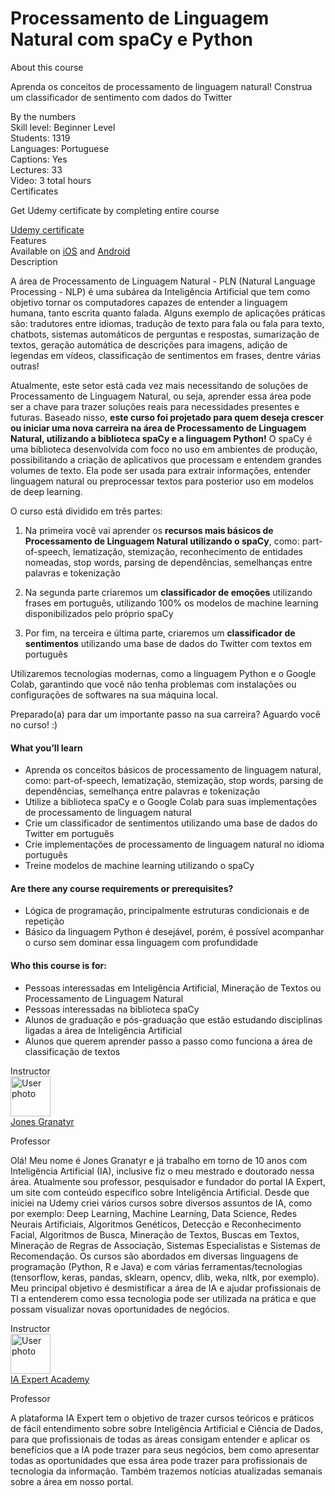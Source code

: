 # Processamento de Linguagem Natural com spaCy e Python

<div style=""><div><div class="course-overview--container--2OKKD" data-purpose="dashboard-overview-container"><div class="course-overview--heading--290FL" data-purpose="course-headline"><div class="font-heading-lg mb-space-sm">About this course</div><p>Aprenda os conceitos de processamento de linguagem natural! Construa um classificador de sentimento com dados do Twitter</p></div><div class="course-overview--grid-row--1nKqQ"><div>By the numbers</div><div data-purpose="course-main-stats"><div>Skill level: Beginner Level</div><div>Students: 1319</div><div>Languages: Portuguese</div><div>Captions: Yes</div></div><div data-purpose="course-additional-stats"><div>Lectures: 33</div><div>Video: 3 total hours</div></div></div><div class="course-overview--grid-row--1nKqQ" data-purpose="course-certificates"><div>Certificates</div><div class="course-overview--wide--37Lev"><p class="mb-space-sm">Get Udemy certificate by completing entire course</p><a href="https://www.udemy.com/certificate/UC-1b5c7d9e-3631-4cc8-b089-0ba4012fbb66/" target="_blank" data-purpose="get-udemy-certificate" class="course-overview--certificate-button--1_cXw btn btn-sm btn-default">Udemy certificate</a></div></div><div class="course-overview--grid-row--1nKqQ course-overview--course-features--2fF12" data-purpose="course-features"><div>Features</div><div class="course-overview--wide--37Lev"><span>Available on <a href="https://udemy.app.link/rU5JeZorpcb" target="_blank" rel="noopener noreferrer">iOS</a> and <a href="https://udemy.app.link/rU5JeZorpcb" target="_blank" rel="noopener noreferrer">Android</a></span></div></div><div class="course-overview--grid-row--1nKqQ"><div>Description</div><div class="course-overview--wide--37Lev course-overview--description--2m1iq" data-purpose="course-description"><div data-purpose="safely-set-inner-html:trusted-html:content"><p>A área de Processamento de Linguagem Natural - PLN (Natural Language Processing - NLP) é uma subárea da Inteligência Artificial que tem como objetivo tornar os computadores capazes de entender a linguagem humana, tanto escrita quanto falada. Alguns exemplo de aplicações práticas são: tradutores entre idiomas, tradução de texto para fala ou fala para texto, chatbots, sistemas automáticos de perguntas e respostas, sumarização de textos, geração automática de descrições para imagens, adição de legendas em vídeos, classificação de sentimentos em frases, dentre várias outras! </p><p>Atualmente, este setor está cada vez mais necessitando de soluções de Processamento de Linguagem Natural, ou seja, aprender essa área pode ser a chave para trazer soluções reais para necessidades presentes e futuras. Baseado nisso, <strong>este curso foi projetado para quem deseja crescer ou iniciar uma nova carreira na área de Processamento de Linguagem Natural, utilizando a biblioteca spaCy e a linguagem Python!</strong> O spaCy é uma biblioteca desenvolvida com foco no uso em ambientes de produção, possibilitando a criação de aplicativos que processam e entendem grandes volumes de texto. Ela pode ser usada para extrair informações, entender linguagem natural ou preprocessar textos para posterior uso em modelos de deep learning.</p><p>O curso está dividido em três partes:</p><ol><li><p>Na primeira você vai aprender os <strong>recursos mais básicos de Processamento de Linguagem Natural utilizando o spaCy</strong>, como: part-of-speech, lematização, stemização, reconhecimento de entidades nomeadas, stop words, parsing de dependências, semelhanças entre palavras e tokenização</p></li><li><p>Na segunda parte criaremos um <strong>classificador de emoções</strong> utilizando frases em português, utilizando 100% os modelos de machine learning disponibilizados pelo próprio spaCy</p></li><li><p>Por fim, na terceira e última parte, criaremos um <strong>classificador de sentimentos</strong> utilizando uma base de dados do Twitter com textos em português</p></li></ol><p>Utilizaremos tecnologias modernas, como a linguagem Python e o Google Colab, garantindo que você não tenha problemas com instalações ou configurações de softwares na sua máquina local.</p><p>Preparado(a) para dar um importante passo na sua carreira? Aguardo você no curso! :)</p></div><h4>What you’ll learn</h4><ul><li>Aprenda os conceitos básicos de processamento de linguagem natural, como: part-of-speech, lematização, stemização, stop words, parsing de dependências, semelhança entre palavras e tokenização</li><li>Utilize a biblioteca spaCy e o Google Colab para suas implementações de processamento de linguagem natural</li><li>Crie um classificador de sentimentos utilizando uma base de dados do Twitter em português</li><li>Crie implementações de processamento de linguagem natural no idioma português</li><li>Treine modelos de machine learning utilizando o spaCy</li></ul><h4>Are there any course requirements or prerequisites?</h4><ul><li>Lógica de programação, principalmente estruturas condicionais e de repetição</li><li>Básico da linguagem Python é desejável, porém, é possível acompanhar o curso sem dominar essa linguagem com profundidade</li></ul><h4>Who this course is for:</h4><ul><li>Pessoas interessadas em Inteligência Artificial, Mineração de Textos ou Processamento de Linguagem Natural</li><li>Pessoas interessadas na biblioteca spaCy</li><li>Alunos de graduação e pós-graduação que estão estudando disciplinas ligadas a área de Inteligência Artificial</li><li>Alunos que querem aprender passo a passo como funciona a área de classificação de textos</li></ul></div></div><div class="course-overview--grid-row--1nKqQ"><div>Instructor</div><div class="course-overview--wide--37Lev"><div class="instructor-profile--header-row--n0Prm"><img alt="User photo" aria-label="User photo" class="user-avatar user-avatar--image" data-purpose="user-avatar" height="64" width="64" src="https://img-a.udemycdn.com/user/200_H/27455350_c22a_2.jpg?aagmI4NfZ-sOGwWNN5DmkuaJGIf4Sw4XreY2g82ZRv8G5Nqo2rE7qgpINbPQfUVdD2KZt6O0mkWzX6mn-UDfcwxHlbgrn88RlGxqbc7Q6fk45CuhbxNBQLTrIdc2"><div class="instructor-profile--title-wrapper--2V1u6"><div class="instructor-profile--title--1rlDt"><a href="/user/jones-granatyr/" data-purpose="instructor-url">Jones Granatyr</a></div><p>Professor</p></div></div><div class="instructor-profile--social-links-row--14uvr"><a href="https://twitter.com/iaexpertacademy" class="instructor-profile--social-profile-btn--fs2ve" target="_blank" rel="noopener noreferrer nofollow"><span aria-label="Twitter" class="udi udi-twitter"></span></a><a href="https://www.facebook.com/iaexpert" class="instructor-profile--social-profile-btn--fs2ve" target="_blank" rel="noopener noreferrer nofollow"><span aria-label="Facebook" class="udi udi-facebook"></span></a><a href="https://linkedin.com/company/65693408/" class="instructor-profile--social-profile-btn--fs2ve" target="_blank" rel="noopener noreferrer nofollow"><span aria-label="LinkedIn" class="udi udi-linkedin"></span></a><a href="https://www.youtube.com/channel/UCaGrIWpwjWXT6OIQh9W4Riw" class="instructor-profile--social-profile-btn--fs2ve" target="_blank" rel="noopener noreferrer nofollow"><span aria-label="YouTube" class="udi udi-youtube"></span></a><a href="https://iaexpert.academy" class="instructor-profile--social-profile-btn--fs2ve" target="_blank" rel="noopener noreferrer nofollow"><span aria-label="Personal website" class="udi udi-globe"></span></a></div><div class="instructor-profile--description--vCsKv"><div data-purpose="safely-set-inner-html:trusted-html:content"><p>Olá! Meu nome é Jones Granatyr e já trabalho em torno de 10 anos com Inteligência Artificial (IA), inclusive fiz o meu mestrado e doutorado nessa área. Atualmente sou professor, pesquisador e fundador do portal IA Expert, um site com conteúdo específico sobre Inteligência Artificial. Desde que iniciei na Udemy criei vários cursos sobre diversos assuntos de IA, como por exemplo: Deep Learning, Machine Learning, Data Science, Redes Neurais Artificiais, Algoritmos Genéticos, Detecção e Reconhecimento Facial, Algoritmos de Busca, Mineração de Textos, Buscas em Textos, Mineração de Regras de Associação, Sistemas Especialistas e Sistemas de Recomendação. Os cursos são abordados em diversas linguagens de programação (Python, R e Java) e com várias ferramentas/tecnologias (tensorflow, keras, pandas, sklearn, opencv, dlib, weka, nltk, por exemplo). Meu principal objetivo é desmistificar a área de IA e ajudar profissionais de TI a entenderem como essa tecnologia pode ser utilizada na prática e que possam visualizar novas oportunidades de negócios.</p></div></div></div></div><div class="course-overview--grid-row--1nKqQ"><div>Instructor</div><div class="course-overview--wide--37Lev"><div class="instructor-profile--header-row--n0Prm"><img alt="User photo" aria-label="User photo" class="user-avatar user-avatar--image" data-purpose="user-avatar" height="64" width="64" src="https://img-b.udemycdn.com/user/200_H/116389124_1942_2.jpg?secure=Wv2TbS5rqajIqSiowjfN3g%3D%3D%2C1608679494"><div class="instructor-profile--title-wrapper--2V1u6"><div class="instructor-profile--title--1rlDt"><a href="/user/ia-expert-portugal/" data-purpose="instructor-url">IA Expert Academy</a></div><p>Professor</p></div></div><div class="instructor-profile--social-links-row--14uvr"><a href="https://twitter.com/iaexpertacademy" class="instructor-profile--social-profile-btn--fs2ve" target="_blank" rel="noopener noreferrer nofollow"><span aria-label="Twitter" class="udi udi-twitter"></span></a><a href="https://www.facebook.com/iaexpert" class="instructor-profile--social-profile-btn--fs2ve" target="_blank" rel="noopener noreferrer nofollow"><span aria-label="Facebook" class="udi udi-facebook"></span></a><a href="https://linkedin.com/company/65693408/" class="instructor-profile--social-profile-btn--fs2ve" target="_blank" rel="noopener noreferrer nofollow"><span aria-label="LinkedIn" class="udi udi-linkedin"></span></a><a href="https://www.youtube.com/channel/UCaGrIWpwjWXT6OIQh9W4Riw" class="instructor-profile--social-profile-btn--fs2ve" target="_blank" rel="noopener noreferrer nofollow"><span aria-label="YouTube" class="udi udi-youtube"></span></a><a href="https://iaexpert.academy" class="instructor-profile--social-profile-btn--fs2ve" target="_blank" rel="noopener noreferrer nofollow"><span aria-label="Personal website" class="udi udi-globe"></span></a></div><div class="instructor-profile--description--vCsKv"><div data-purpose="safely-set-inner-html:trusted-html:content"><p>A plataforma IA Expert tem o objetivo de trazer cursos teóricos e práticos de fácil entendimento sobre sobre Inteligência Artificial e Ciência de Dados, para que profissionais de todas as áreas consigam entender e aplicar os benefícios que a IA pode trazer para seus negócios, bem como apresentar todas as oportunidades que essa área pode trazer para profissionais de tecnologia da informação. Também trazemos notícias atualizadas semanais sobre a área em nosso portal.</p></div></div></div></div></div></div></div>